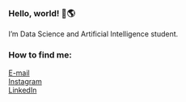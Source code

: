 ### Hello, world! 👋🌎

I’m Data Science and Artificial Intelligence student.

### How to find me:

[E-mail](mailto:natalia_pantaleoni@hotmail.com) <br>
[Instagram](https://www.instagram.com/natipanta/) <br>
[LinkedIn](https://www.linkedin.com/in/natalia-pantaleoni/) <br>

<!---
NatiPanta/NatiPanta is a ✨ special ✨ repository because its `README.md` (this file) appears on your GitHub profile.
You can click the Preview link to take a look at your changes.
--->
